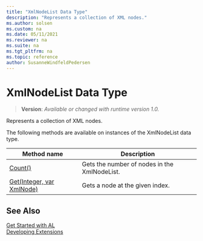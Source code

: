 ```yaml
---
title: "XmlNodeList Data Type"
description: "Represents a collection of XML nodes."
ms.author: solsen
ms.custom: na
ms.date: 05/11/2021
ms.reviewer: na
ms.suite: na
ms.tgt_pltfrm: na
ms.topic: reference
author: SusanneWindfeldPedersen
---
```

[//]: # (START>DO_NOT_EDIT)
[//]: # (IMPORTANT:Do not edit any of the content between here and the END>DO_NOT_EDIT.)
[//]: # (Any modifications should be made in the .xml files in the ModernDev repo.)
# XmlNodeList Data Type
> **Version**: _Available or changed with runtime version 1.0._

Represents a collection of XML nodes.



The following methods are available on instances of the XmlNodeList data type.

|Method name|Description|
|-----------|-----------|
|[Count()](xmlnodelist-count-method.md)|Gets the number of nodes in the XmlNodeList.|
|[Get(Integer, var XmlNode)](xmlnodelist-get-method.md)|Gets a node at the given index.|

[//]: # (IMPORTANT: END>DO_NOT_EDIT)
## See Also
[Get Started with AL](../../devenv-get-started.md)  
[Developing Extensions](../../devenv-dev-overview.md)  